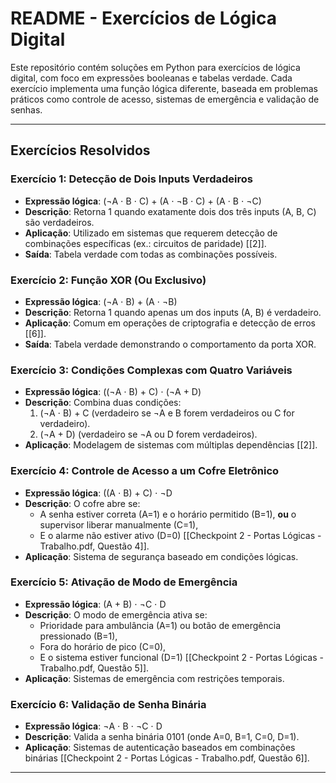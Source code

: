 # README - Exercícios de Lógica Digital

Este repositório contém soluções em Python para exercícios de lógica digital, com foco em expressões booleanas e tabelas verdade. Cada exercício implementa uma função lógica diferente, 
baseada em problemas práticos como controle de acesso, sistemas de emergência e validação de senhas.

---

## Exercícios Resolvidos

### Exercício 1: Detecção de Dois Inputs Verdadeiros
- **Expressão lógica**: (¬A ⋅ B ⋅ C) + (A ⋅ ¬B ⋅ C) + (A ⋅ B ⋅ ¬C)
- **Descrição**: Retorna 1 quando exatamente dois dos três inputs (A, B, C) são verdadeiros.
- **Aplicação**: Utilizado em sistemas que requerem detecção de combinações específicas (ex.: circuitos de paridade) [[2]].
- **Saída**: Tabela verdade com todas as combinações possíveis.

### Exercício 2: Função XOR (Ou Exclusivo)
- **Expressão lógica**: (¬A ⋅ B) + (A ⋅ ¬B)
- **Descrição**: Retorna 1 quando apenas um dos inputs (A, B) é verdadeiro.
- **Aplicação**: Comum em operações de criptografia e detecção de erros [[6]].
- **Saída**: Tabela verdade demonstrando o comportamento da porta XOR.

### Exercício 3: Condições Complexas com Quatro Variáveis
- **Expressão lógica**: ((¬A ⋅ B) + C) ⋅ (¬A + D)
- **Descrição**: Combina duas condições:
  1. (¬A ⋅ B) + C (verdadeiro se ¬A e B forem verdadeiros ou C for verdadeiro).
  2. (¬A + D) (verdadeiro se ¬A ou D forem verdadeiros).
- **Aplicação**: Modelagem de sistemas com múltiplas dependências [[2]].

### Exercício 4: Controle de Acesso a um Cofre Eletrônico
- **Expressão lógica**: ((A ⋅ B) + C) ⋅ ¬D
- **Descrição**: O cofre abre se:
  - A senha estiver correta (A=1) e o horário permitido (B=1), **ou** o supervisor liberar manualmente (C=1),
  - E o alarme não estiver ativo (D=0) [[Checkpoint 2 - Portas Lógicas - Trabalho.pdf, Questão 4]].
- **Aplicação**: Sistema de segurança baseado em condições lógicas.

### Exercício 5: Ativação de Modo de Emergência
- **Expressão lógica**: (A + B) ⋅ ¬C ⋅ D
- **Descrição**: O modo de emergência ativa se:
  - Prioridade para ambulância (A=1) ou botão de emergência pressionado (B=1),
  - Fora do horário de pico (C=0),
  - E o sistema estiver funcional (D=1) [[Checkpoint 2 - Portas Lógicas - Trabalho.pdf, Questão 5]].
- **Aplicação**: Sistemas de emergência com restrições temporais.

### Exercício 6: Validação de Senha Binária
- **Expressão lógica**: ¬A ⋅ B ⋅ ¬C ⋅ D
- **Descrição**: Valida a senha binária 0101 (onde A=0, B=1, C=0, D=1).
- **Aplicação**: Sistemas de autenticação baseados em combinações binárias [[Checkpoint 2 - Portas Lógicas - Trabalho.pdf, Questão 6]].

---

